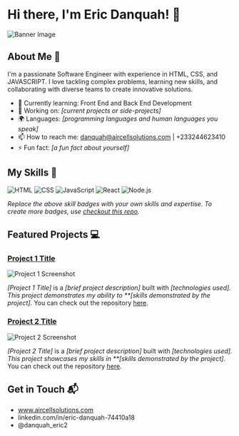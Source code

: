 # Hi there, I'm Eric Danquah! 👋

![Banner Image](https://github.com/user-attachments/assets/969fce74-4c30-4d0c-a6b9-45f8d68e813c)

## About Me 🚀

I'm a passionate Software Engineer with experience in HTML, CSS, and JAVASCRIPT. I love tackling complex problems, learning new skills, and collaborating with diverse teams to create innovative solutions.

- 🌱 Currently learning: Front End and Back End Development
- 🔭 Working on: *[current projects or side-projects]*
- 🌍 Languages: *[programming languages and human languages you speak]*
- 📫 How to reach me: danquah@aircellsolutions.com | +233244623410
- ⚡ Fun fact: *[a fun fact about yourself]*

## My Skills 🧠

![HTML](https://img.shields.io/badge/-HTML-E34F26?style=flat-square&logo=html5&logoColor=white)
![CSS](https://img.shields.io/badge/-CSS-1572B6?style=flat-square&logo=css3&logoColor=white)
![JavaScript](https://img.shields.io/badge/-JavaScript-F7DF1E?style=flat-square&logo=javascript&logoColor=black)
![React](https://img.shields.io/badge/-React-61DAFB?style=flat-square&logo=react&logoColor=black)
![Node.js](https://img.shields.io/badge/-Node.js-339933?style=flat-square&logo=node.js&logoColor=white)

*Replace the above skill badges with your own skills and expertise. To create more badges, use [checkout this repo](https://github.com/alexandresanlim/Badges4-README.md-Profile).*

## Featured Projects 💻

### [Project 1 Title](project_1_link)

![Project 1 Screenshot](project_1_screenshot_url)

*[Project 1 Title]* is a *[brief project description]* built with *[technologies used]. This project demonstrates my ability to **[skills demonstrated by the project]*. You can check out the repository [here](project_1_repository_link).

### [Project 2 Title](project_2_link)

![Project 2 Screenshot](project_2_screenshot_url)

*[Project 2 Title]* is a *[brief project description]* built with *[technologies used]. This project showcases my skills in **[skills demonstrated by the project]*. You can check out the repository [here](project_2_repository_link).

## Get in Touch 📬

- www.aircellsolutions.com
- linkedin.com/in/eric-danquah-74410a18
- @danquah_eric2
